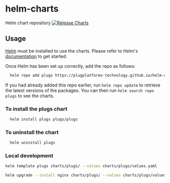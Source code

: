 # helm-charts

Helm chart repository
[![Release Charts](https://github.com/PlugPlatforms-Technology/helm-charts/actions/workflows/release.yaml/badge.svg)](https://github.com/PlugPlatforms-Technology/helm-charts/actions/workflows/release.yaml)

## Usage

[Helm](https://helm.sh) must be installed to use the charts.  Please refer to
Helm's [documentation](https://helm.sh/docs) to get started.

Once Helm has been set up correctly, add the repo as follows:

```bash
  helm repo add plugs https://plugplatforms-technology.github.io/helm-charts/
```

If you had already added this repo earlier, run `helm repo update` to retrieve
the latest versions of the packages.  You can then run `helm search repo
plugs` to see the charts.

### To install the plugs chart

```bash
  helm install plugs plugs/plugs
```

### To uninstall the chart

```bash
  helm uninstall plugs
```

### Local development

```bash
helm template plugs charts/plugs/ --values charts/plugs/values.yaml
```

```bash
helm upgrade --install nginx charts/plugs/ --values charts/plugs/values.yaml
```
